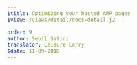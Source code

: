 ```yaml
---
$title: Optimizing your hosted AMP pages
$view: /views/detail/docs-detail.j2

order: 9
author: Sebil Satici
translator: Leisure Larry
$date: 11-09-2018
---
```

